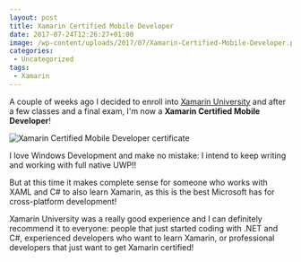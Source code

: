 ```yaml
---
layout: post
title: Xamarin Certified Mobile Developer
date: 2017-07-24T12:26:27+01:00
image: /wp-content/uploads/2017/07/Xamarin-Certified-Mobile-Developer.png
categories:
 - Uncategorized
tags:
 - Xamarin
---
```

A couple of weeks ago I decided to enroll into [Xamarin University](https://university.xamarin.com/) and after a few classes and a final exam, I'm now a **Xamarin Certified Mobile Developer**!

![Xamarin Certified Mobile Developer certificate](https://www.pedrolamas.com/wp-content/uploads/2017/07/Xamarin-Certified-Mobile-Developer-certificate.png)

I love Windows Development and make no mistake: I intend to keep writing and working with full native UWP!!

But at this time it makes complete sense for someone who works with XAML and C# to also learn Xamarin, as this is the best Microsoft has for cross-platform development!

Xamarin University was a really good experience and I can definitely recommend it to everyone: people that just started coding with .NET and C#, experienced developers who want to learn Xamarin, or professional developers that just want to get Xamarin certified!